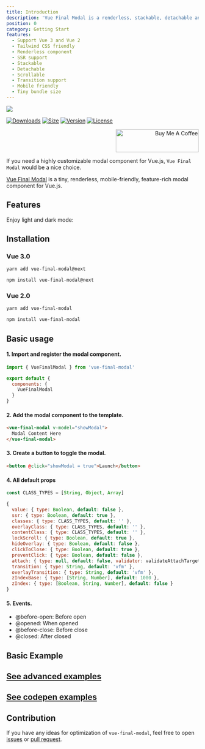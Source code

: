 ```yaml
---
title: Introduction
description: 'Vue Final Modal is a renderless, stackable, detachable and lightweight modal component.'
position: 0
category: Getting Start
features:
  - Support Vue 3 and Vue 2
  - Tailwind CSS friendly
  - Renderless component
  - SSR support
  - Stackable
  - Detachable
  - Scrollable
  - Transition support
  - Mobile friendly
  - Tiny bundle size
---
```


<img src="https://hunterliu1003.github.io/assets/gifs/vue-final-modal.gif" />

<p class="flex space-x-4">
  <a href="https://npmcharts.com/compare/vue-final-modal?minimal=true"><img class="m-0" src="https://img.shields.io/npm/dm/vue-final-modal.svg?sanitize=true" alt="Downloads"></a>
  <a href="https://www.npmjs.com/package/vue-final-modal"><img class="m-0" src="https://badgen.net/bundlephobia/minzip/vue-final-modal" alt="Size"></a>
  <a href="https://www.npmjs.com/package/vue-final-modal"><img class="m-0" src="https://img.shields.io/npm/v/vue-final-modal.svg?sanitize=true" alt="Version"></a>
  <a href="https://www.npmjs.com/package/vue-final-modal"><img class="m-0" src="https://img.shields.io/npm/l/vue-final-modal.svg?sanitize=true" alt="License"></a>
</p>

<p align="right">
  <a href="https://www.buymeacoffee.com/PL2qJIx" target="_blank">
    <img src="https://cdn.buymeacoffee.com/buttons/v2/default-green.png" alt="Buy Me A Coffee" style="height: 60px !important;width: 217px !important;" >
  </a>
</p>

If you need a highly customizable modal component for Vue.js, `Vue Final Modal` would be a nice choice.

[Vue Final Modal](https://github.com/hunterliu1003/vue-final-modal) is a tiny, renderless, mobile-friendly, feature-rich modal component for Vue.js.

## Features

<list :items="features"></list>

<p class="flex items-center">Enjoy light and dark mode:&nbsp;<app-color-switcher class="p-2"></app-color-switcher></p>

## Installation

### Vue 3.0

<code-group>
  <code-block label="Yarn" active>

```bash
yarn add vue-final-modal@next
```

  </code-block>
  <code-block label="NPM">

```bash
npm install vue-final-modal@next
```

  </code-block>
</code-group>

### Vue 2.0

<code-group>
  <code-block label="Yarn" active>

```bash
yarn add vue-final-modal
```

  </code-block>
  <code-block label="NPM">

```bash
npm install vue-final-modal
```

  </code-block>
</code-group>

## Basic usage

#### 1. Import and register the modal component.

```js
import { VueFinalModal } from 'vue-final-modal'

export default {
  components: {
    VueFinalModal
  }
}
```

#### 2. Add the modal component to the template.

```html
<vue-final-modal v-model="showModal">
  Modal Content Here
</vue-final-modal>
```

#### 3. Create a button to toggle the modal.

```html
<button @click="showModal = true">Launch</button>
```

#### 4. All default props

```js
const CLASS_TYPES = [String, Object, Array]

{
  value: { type: Boolean, default: false },
  ssr: { type: Boolean, default: true },
  classes: { type: CLASS_TYPES, default: '' },
  overlayClass: { type: CLASS_TYPES, default: '' },
  contentClass: { type: CLASS_TYPES, default: '' },
  lockScroll: { type: Boolean, default: true },
  hideOverlay: { type: Boolean, default: false },
  clickToClose: { type: Boolean, default: true },
  preventClick: { type: Boolean, default: false },
  attach: { type: null, default: false, validator: validateAttachTarget },
  transition: { type: String, default: 'vfm' },
  overlayTransition: { type: String, default: 'vfm' },
  zIndexBase: { type: [String, Number], default: 1000 },
  zIndex: { type: [Boolean, String, Number], default: false }
}
```

#### 5. Events.

- @before-open: Before open
- @opened: When opened
- @before-close: Before close
- @closed: After closed

## Basic Example

<basic-options></basic-options>

## [See advanced examples](/examples)

## [See codepen examples](/examples)

## Contribution

If you have any ideas for optimization of `vue-final-modal`, feel free to open [issues](https://github.com/hunterliu1003/vue-final-modal/issues) or [pull request](https://github.com/hunterliu1003/vue-final-modal/pulls).
